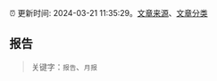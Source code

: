 :alarm_clock: 更新时间: 2024-03-21 11:35:29。[文章来源](/README.md)、[文章分类](/TAGS.md)

## 报告


> 关键字：`报告`、`月报`




